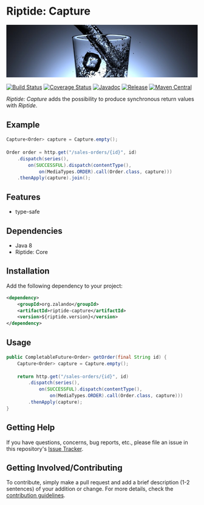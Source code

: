 # Riptide: Capture

[![Glass of Water](../docs/glass.jpg)](https://pixabay.com/en/glass-water-ice-cubes-drink-cold-1206584/)

[![Build Status](https://img.shields.io/travis/zalando/riptide.svg)](https://travis-ci.org/zalando/riptide)
[![Coverage Status](https://img.shields.io/coveralls/zalando/riptide.svg)](https://coveralls.io/r/zalando/riptide)
[![Javadoc](https://javadoc-emblem.rhcloud.com/doc/org.zalando/riptide-capture/badge.svg)](http://www.javadoc.io/doc/org.zalando/riptide-capture)
[![Release](https://img.shields.io/github/release/zalando/riptide.svg)](https://github.com/zalando/riptide/releases)
[![Maven Central](https://img.shields.io/maven-central/v/org.zalando/riptide-capture.svg)](https://maven-badges.herokuapp.com/maven-central/org.zalando/riptide-capture)

*Riptide: Capture* adds the possibility to produce synchronous return values with *Riptide*.

## Example

```java
Capture<Order> capture = Capture.empty();

Order order = http.get("/sales-orders/{id}", id)
    .dispatch(series(),
        on(SUCCESSFUL).dispatch(contentType(),
            on(MediaTypes.ORDER).call(Order.class, capture)))
    .thenApply(capture).join();
```

## Features

-  type-safe

## Dependencies

- Java 8
- Riptide: Core

## Installation

Add the following dependency to your project:

```xml
<dependency>
    <groupId>org.zalando</groupId>
    <artifactId>riptide-capture</artifactId>
    <version>${riptide.version}</version>
</dependency>
```

## Usage

```java
public CompletableFuture<Order> getOrder(final String id) {
    Capture<Order> capture = Capture.empty();
    
    return http.get("/sales-orders/{id}", id)
        .dispatch(series(),
            on(SUCCESSFUL).dispatch(contentType(),
                on(MediaTypes.ORDER).call(Order.class, capture)))
        .thenApply(capture);
}
```

## Getting Help

If you have questions, concerns, bug reports, etc., please file an issue in this repository's [Issue Tracker](../../../../issues).

## Getting Involved/Contributing

To contribute, simply make a pull request and add a brief description (1-2 sentences) of your addition or change. For
more details, check the [contribution guidelines](../CONTRIBUTING.md).
